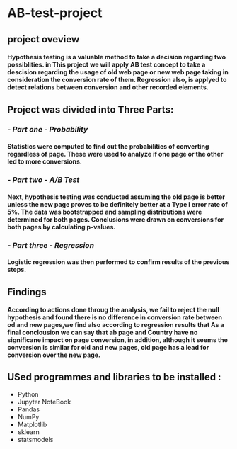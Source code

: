# AB-test-project
## project oveview
#### Hypothesis testing is a valuable method to take a decision regarding two possiblities. in This project we will apply AB test concept to take a descision regarding the usage of old web page or new web page taking in consideration the conversion rate of them. Regression also, is applyed to detect relations between conversion and other recorded elements.

##  Project was divided into Three Parts:
### - ***Part one - Probability***
#### Statistics were computed to find out the probabilities of converting regardless of page. These were used to analyze if one page or the other led to more conversions.

### - ***Part two - A/B Test***
#### Next, hypothesis testing was conducted assuming the old page is better unless the new page proves to be definitely better at a Type I error rate of 5%. The data was bootstrapped and sampling distributions were determined for both pages. Conclusions were drawn on conversions for both pages by calculating p-values.

### - ***Part three - Regression***
#### Logistic regression was then performed to confirm results of the previous steps.
## Findings
#### According to actions done throug the analysis, we fail to reject the null hypothesis and found there is no difference in conversion rate between od and new pages,we find also according to regression results that As a final conclousion we can say that ab page and Country have no significane impact on page conversion, in addition, although it seems the conversion is similar for old and new pages, old page has a lead for conversion over the new page.

## USed programmes and libraries to be installed :
- Python
- Jupyter NoteBook
- Pandas
- NumPy
- Matplotlib
- sklearn
- statsmodels
